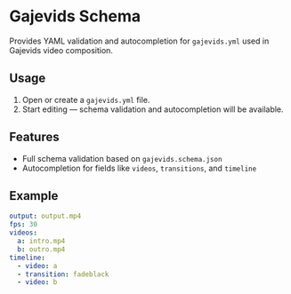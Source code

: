 # Gajevids Schema

Provides YAML validation and autocompletion for `gajevids.yml` used in Gajevids video composition.

## Usage

1. Open or create a `gajevids.yml` file.
2. Start editing — schema validation and autocompletion will be available.

## Features

- Full schema validation based on `gajevids.schema.json`
- Autocompletion for fields like `videos`, `transitions`, and `timeline`

## Example

```yaml
output: output.mp4
fps: 30
videos:
  a: intro.mp4
  b: outro.mp4
timeline:
  - video: a
  - transition: fadeblack
  - video: b
```
